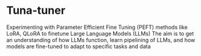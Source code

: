 # Tuna-tuner
Experimenting with Parameter Efficient Fine Tuning (PEFT) methods like LoRA, QLoRA to finetune Large Language Models (LLMs)
The aim is to get an understanding of how LLMs function, learn pipelining of LLMs, and how models are fine-tuned to adapt to specific tasks and data
